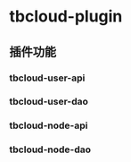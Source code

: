 tbcloud-plugin
=====================


## 插件功能

### tbcloud-user-api

### tbcloud-user-dao

### tbcloud-node-api

### tbcloud-node-dao



